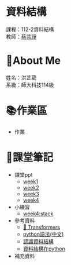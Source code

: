 # 資料結構
課程：112-2資料結構  
教師：[蔡芸琤](https://github.com/pecu?tab=repositories)
# :sheep:About Me
姓名：洪芷葳  
系級：師大科技114級
# :books:作業區
+ 作業
# :closed_book:課堂筆記
+ 課堂ppt  
    +  [week1](https://docs.google.com/presentation/d/1XHngMihySFJdtavwBlt0JdG-9lrJmFY4-YDZOrP1eQU/edit#slide=id.p)
    +  [week2](https://docs.google.com/presentation/d/1wX0zNiCGibklyF9yY145saurS7IyRvZY9_JwT1LnBas/edit#slide=id.p)
    +  [week3](https://docs.google.com/presentation/d/1E356joF2_dOmema7ki1Fh5rJ2l87XD-QU7xwpk_cbTY/edit#slide=id.p)
    +  [week4](https://docs.google.com/presentation/d/1vwAhugIA8sGYY335p7dOT2ksgsXzp9ofk44BS7vOpy4/edit#slide=id.p)
+ 小練習
    +  [week4:stack](https://github.com/WeiweiHung/DS/blob/main/week4_practice.ipynb)
+ 參考資料
    +  [🤗 Transformers](https://huggingface.co/docs/transformers/installation)
    +  [python語法(中文)](https://www.runoob.com/python/python-tutorial.html)
    +  [認識資料結構](https://hackmd.io/@howkii-studio/apcs_overview/https%3A%2F%2Fhackmd.io%2F%40howkii-studio%2Fdata_structure#%E8%AA%8D%E8%AD%98%E8%B3%87%E6%96%99%E7%B5%90%E6%A7%8B)
    +  [資料結構在python](https://docs.python.org/zh-tw/3/tutorial/datastructures.html#using-lists-as-stacks)
+ 補充資料
    
